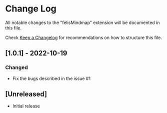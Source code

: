 # Change Log

All notable changes to the "felisMindmap" extension will be documented in this file.

Check [Keep a Changelog](http://keepachangelog.com/) for recommendations on how to structure this file.

## [1.0.1] - 2022-10-19

### Changed

- Fix the bugs described in the issue #1

## [Unreleased]

- Initial release